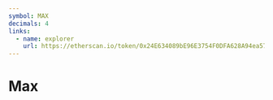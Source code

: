 ```yaml
---
symbol: MAX
decimals: 4
links:
  - name: explorer
    url: https://etherscan.io/token/0x24E634089bE96E3754F0DFA628A94ea57089e4bc
---
```


# Max
